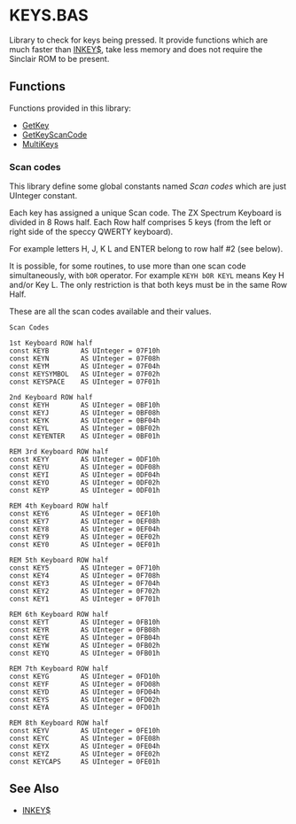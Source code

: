 # KEYS.BAS

Library to check for keys being pressed. It provide functions which are
much faster than [INKEY$](../inkey.md), take less memory and does not require
the Sinclair ROM to be present.

## Functions
Functions provided in this library:

* [GetKey](./keys/getkey.md)
* [GetKeyScanCode](./keys/getkeyscancode.md)
* [MultiKeys](./keys/multikeys.md)


### Scan codes

This library define some global constants named _Scan codes_ which are just
UInteger constant.

Each key has assigned a unique Scan code. The ZX Spectrum Keyboard is divided
in 8 Rows half. Each Row half comprises 5 keys (from the left or right side of the speccy
QWERTY keyboard).

For example letters H, J, K L and ENTER belong to row half #2 (see below).

It is possible, for some routines, to use more than one scan code simultaneously, with `bOR`
operator.
For example `KEYH bOR KEYL` means Key H and/or Key L.
The only restriction is that both keys must be in the same Row Half.

These are all the scan codes available and their values.
```
Scan Codes

1st Keyboard ROW half
const KEYB        AS UInteger = 07F10h
const KEYN        AS UInteger = 07F08h
const KEYM        AS UInteger = 07F04h
const KEYSYMBOL   AS UInteger = 07F02h
const KEYSPACE    AS UInteger = 07F01h

2nd Keyboard ROW half
const KEYH        AS UInteger = 0BF10h
const KEYJ        AS UInteger = 0BF08h
const KEYK        AS UInteger = 0BF04h
const KEYL        AS UInteger = 0BF02h
const KEYENTER    AS UInteger = 0BF01h

REM 3rd Keyboard ROW half
const KEYY        AS UInteger = 0DF10h
const KEYU        AS UInteger = 0DF08h
const KEYI        AS UInteger = 0DF04h
const KEYO        AS UInteger = 0DF02h
const KEYP        AS UInteger = 0DF01h

REM 4th Keyboard ROW half
const KEY6        AS UInteger = 0EF10h
const KEY7        AS UInteger = 0EF08h
const KEY8        AS UInteger = 0EF04h
const KEY9        AS UInteger = 0EF02h
const KEY0        AS UInteger = 0EF01h

REM 5th Keyboard ROW half
const KEY5        AS UInteger = 0F710h
const KEY4        AS UInteger = 0F708h
const KEY3        AS UInteger = 0F704h
const KEY2        AS UInteger = 0F702h
const KEY1        AS UInteger = 0F701h

REM 6th Keyboard ROW half
const KEYT        AS UInteger = 0FB10h
const KEYR        AS UInteger = 0FB08h
const KEYE        AS UInteger = 0FB04h
const KEYW        AS UInteger = 0FB02h
const KEYQ        AS UInteger = 0FB01h

REM 7th Keyboard ROW half
const KEYG        AS UInteger = 0FD10h
const KEYF        AS UInteger = 0FD08h
const KEYD        AS UInteger = 0FD04h
const KEYS        AS UInteger = 0FD02h
const KEYA        AS UInteger = 0FD01h

REM 8th Keyboard ROW half
const KEYV        AS UInteger = 0FE10h
const KEYC        AS UInteger = 0FE08h
const KEYX        AS UInteger = 0FE04h
const KEYZ        AS UInteger = 0FE02h
const KEYCAPS     AS UInteger = 0FE01h
```

## See Also

 * [INKEY$](../inkey.md)
